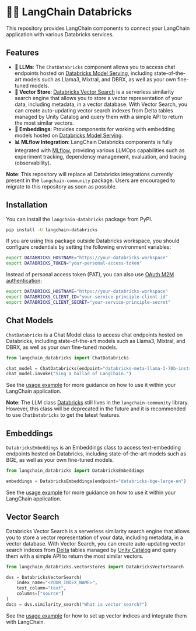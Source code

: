 # 🦜️🔗 LangChain Databricks

This repository provides LangChain components to connect your LangChain application with various Databricks services.

## Features

- **🤖 LLMs**: The `ChatDatabricks` component allows you to access chat endpoints hosted on [Databricks Model Serving](https://www.databricks.com/product/model-serving), including state-of-the-art models such as Llama3, Mixtral, and DBRX, as well as your own fine-tuned models.
- **📐 Vector Store**: [Databricks Vector Search](https://www.databricks.com/product/machine-learning/vector-search) is a serverless similarity search engine that allows you to store a vector representation of your data, including metadata, in a vector database. With Vector Search, you can create auto-updating vector search indexes from Delta tables managed by Unity Catalog and query them with a simple API to return the most similar vectors.
- **🔢 Embeddings**: Provides components for working with embedding models hosted on [Databricks Model Serving](https://www.databricks.com/product/model-serving).
- **📊 MLflow Integration**: LangChain Databricks components is fully integrated with [MLflow](https://python.langchain.com/docs/integrations/providers/mlflow_tracking/), providing various LLMOps capabilities such as experiment tracking, dependency management, evaluation, and tracing (observability).

**Note**: This repository will replace all Databricks integrations currently present in the `langchain-community` package. Users are encouraged to migrate to this repository as soon as possible.

## Installation

You can install the `langchain-databricks` package from PyPI.

```bash
pip install -U langchain-databricks
```

If you are using this package outside Databricks workspace, you should configure credentials by setting the following environment variables:

```bash
export DATABRICKS_HOSTNAME="https://your-databricks-workspace"
export DATABRICKS_TOKEN="your-personal-access-token"
```

Instead of personal access token (PAT), you can also use [OAuth M2M authentication](https://docs.databricks.com/en/dev-tools/auth/oauth-m2m.html#language-Environment):

```bash
export DATABRICKS_HOSTNAME="https://your-databricks-workspace"
export DATABRICKS_CLIENT_ID="your-service-principle-client-id"
export DATABRICKS_CLIENT_SECRET="your-service-principle-secret"
```

## Chat Models

`ChatDatabricks` is a Chat Model class to access chat endpoints hosted on Databricks, including state-of-the-art models such as Llama3, Mixtral, and DBRX, as well as your own fine-tuned models.

```python
from langchain_databricks import ChatDatabricks

chat_model = ChatDatabricks(endpoint="databricks-meta-llama-3-70b-instruct")
chat_model.invoke("Sing a ballad of LangChain.")
```

See the [usage example](https://python.langchain.com/docs/integrations/chat/databricks/) for more guidance on how to use it within your LangChain application.

**Note**: The LLM class [Databricks](https://python.langchain.com/docs/integrations/llms/databricks/) still lives in the `langchain-community` library. However, this class will be deprecated in the future and it is recommended to use `ChatDatabricks` to get the latest features.

## Embeddings

`DatabricksEmbeddings` is an Embeddings class to access text-embedding endpoints hosted on Databricks, including state-of-the-art models such as BGE, as well as your own fine-tuned models.


```python
from langchain_databricks import DatabricksEmbeddings

embeddings = DatabricksEmbeddings(endpoint="databricks-bge-large-en")
```

See the [usage example](https://python.langchain.com/docs/integrations/text_embedding/databricks) for more guidance on how to use it within your LangChain application.


## Vector Search

Databricks Vector Search is a serverless similarity search engine that allows you to store a vector representation of your data, including metadata, in a vector database. With Vector Search, you can create auto-updating vector search indexes from [Delta](https://docs.databricks.com/en/introduction/delta-comparison.html) tables managed by [Unity Catalog](https://www.databricks.com/product/unity-catalog) and query them with a simple API to return the most similar vectors.

```python
from langchain_databricks.vectorstores import DatabricksVectorSearch

dvs = DatabricksVectorSearch(
    index_name="<YOUR_INDEX_NAME>",
    text_column="text",
    columns=["source"]
)
docs = dvs.similarity_search("What is vector search?")
```

See the [usage example](https://python.langchain.com/docs/integrations/vectorstores/databricks_vector_search) for how to set up vector indices and integrate them with LangChain.
